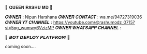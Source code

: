 🥳 𝐐𝐔𝐄𝐄𝐍 𝐑𝐀𝐒𝐇𝐔 𝐌𝐃 🥳

𝑶𝑾𝑵𝑬𝑹 : Nipun Harshana 
𝑶𝑾𝑵𝑬𝑹 𝑪𝑶𝑵𝑻𝑨𝑪𝑻 : wa.me/94727319036
𝑶𝑾𝑵𝑬𝑹 𝒀𝑻 𝑪𝑯𝑨𝑵𝑵𝑬𝑳 : https://youtube.com/@rashumodz_0715?si=5pg_wumwy6VzizMP
𝑶𝑾𝑵𝑬𝑹 𝑾𝑯𝑨𝑻𝑺𝑨𝑷𝑷 𝑪𝑯𝑨𝑵𝑵𝑬𝑳 :






👾 𝘽𝙊𝙏 𝘿𝙀𝙋𝙇𝙊𝙔 𝙋𝙇𝘼𝙏𝙁𝙍𝙊𝙈 👾 

coming soon....
